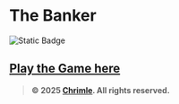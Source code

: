 # The Banker
![Static Badge](https://img.shields.io/badge/Artifact_Size-18.3_KB-%23007BFF?style=for-the-badge)


## [Play the Game here](https://chrimle.github.io/The-Banker/)

> **© 2025 [Chrimle](https://www.chrimle.com/). All rights reserved.**
